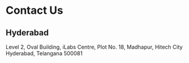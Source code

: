# Contact Us

## Hyderabad
Level 2, Oval Building, iLabs Centre,
Plot No. 18, Madhapur, Hitech City
Hyderabad, Telangana 500081

